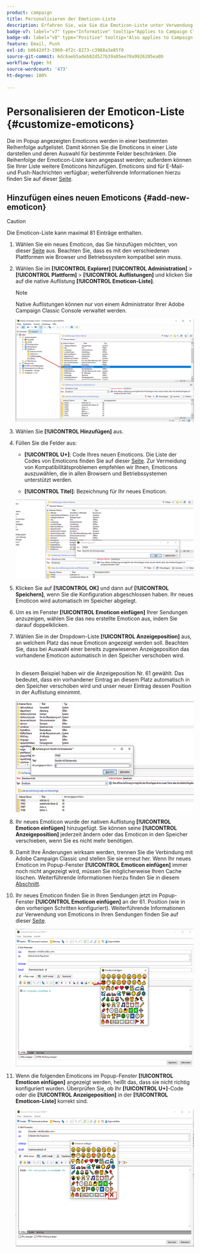 ```yaml
---
product: campaign
title: Personalisieren der Emoticon-Liste
description: Erfahren Sie, wie Sie die Emoticon-Liste unter Verwendung von Adobe Campaign personalisieren können
badge-v7: label="v7" type="Informative" tooltip="Applies to Campaign Classic v7"
badge-v8: label="v8" type="Positive" tooltip="Also applies to Campaign v8"
feature: Email, Push
exl-id: b8642df3-1960-4f2c-8273-c3988a3e85f0
source-git-commit: 6dc6aeb5adeb82d527b39a05ee70a9926205ea0b
workflow-type: ht
source-wordcount: '473'
ht-degree: 100%

---
```


# Personalisieren der Emoticon-Liste {#customize-emoticons}



Die im Popup angezeigten Emoticons werden in einer bestimmten Reihenfolge aufgelistet. Damit können Sie die Emoticons in einer Liste darstellen und deren Auswahl für bestimmte Felder beschränken.
Die Reihenfolge der Emoticon-Liste kann angepasst werden; außerdem können Sie Ihrer Liste weitere Emoticons hinzufügen.
Emoticons sind für E-Mail- und Push-Nachrichten verfügbar; weiterführende Informationen hierzu finden Sie auf dieser [Seite](defining-the-email-content.md#inserting-emoticons).

## Hinzufügen eines neuen Emoticons {#add-new-emoticon}

>[!CAUTION]
>
>Die Emoticon-Liste kann maximal 81 Einträge enthalten.

1. Wählen Sie ein neues Emoticon, das Sie hinzufügen möchten, von dieser [Seite](https://unicode.org/emoji/charts/full-emoji-list.html) aus. Beachten Sie, dass es mit den verschiedenen Plattformen wie Browser und Betriebssystem kompatibel sein muss.

1. Wählen Sie im **[!UICONTROL Explorer]** **[!UICONTROL Administration]** > **[!UICONTROL Plattform]** > **[!UICONTROL Auflistungen]** und klicken Sie auf die native Auflistung **[!UICONTROL Emoticon-Liste]**.

   >[!NOTE]
   >
   >Native Auflistungen können nur von einem Administrator Ihrer Adobe Campaign Classic Console verwaltet werden.

   ![](assets/emoticon_1.png)

1. Wählen Sie **[!UICONTROL Hinzufügen]** aus.

1. Füllen Sie die Felder aus:

   * **[!UICONTROL U+]**: Code Ihres neuen Emoticons. Die Liste der Codes von Emoticons finden Sie auf dieser [Seite](https://unicode.org/emoji/charts/full-emoji-list.html).
Zur Vermeidung von Kompatibilitätsproblemen empfehlen wir Ihnen, Emoticons auszuwählen, die in allen Browsern und Betriebssystemen unterstützt werden.

   * **[!UICONTROL Titel]**: Bezeichnung für Ihr neues Emoticon.

   ![](assets/emoticon_5.png)

1. Klicken Sie auf **[!UICONTROL OK]** und dann auf **[!UICONTROL Speichern]**, wenn Sie die Konfiguration abgeschlossen haben.
Ihr neues Emoticon wird automatisch im Speicher abgelegt.

1. Um es im Fenster **[!UICONTROL Emoticon einfügen]** Ihrer Sendungen anzuzeigen, wählen Sie das neu erstellte Emoticon aus, indem Sie darauf doppelklicken.

1. Wählen Sie in der Dropdown-Liste **[!UICONTROL Anzeigeposition]** aus, an welchem Platz das neue Emoticon angezeigt werden soll. Beachten Sie, dass bei Auswahl einer bereits zugewiesenen Anzeigeposition das vorhandene Emoticon automatisch in den Speicher verschoben wird.

   <br>In diesem Beispiel haben wir die Anzeigeposition Nr. 61 gewählt. Das bedeutet, dass ein vorhandener Eintrag an diesem Platz automatisch in den Speicher verschoben wird und unser neuer Eintrag dessen Position in der Auflistung einnimmt.

   ![](assets/emoticon_2.png)

1. Ihr neues Emoticon wurde der nativen Auflistung **[!UICONTROL Emoticon einfügen]** hinzugefügt. Sie können seine **[!UICONTROL Anzeigeposition]** jederzeit ändern oder das Emoticon in den Speicher verschieben, wenn Sie es nicht mehr benötigen.

1. Damit Ihre Änderungen wirksam werden, trennen Sie die Verbindung mit Adobe Campaign Classic und stellen Sie sie erneut her. Wenn Ihr neues Emoticon im Popup-Fenster **[!UICONTROL Emoticon einfügen]** immer noch nicht angezeigt wird, müssen Sie möglicherweise Ihren Cache löschen. Weiterführende Informationen hierzu finden Sie in diesem [Abschnitt](../../platform/using/faq-campaign-config.md#perform-soft-cache-clear).

1. Ihr neues Emoticon finden Sie in Ihren Sendungen jetzt im Popup-Fenster **[!UICONTROL Emoticon einfügen]** an der 61. Position (wie in den vorherigen Schritten konfiguriert). Weiterführende Informationen zur Verwendung von Emoticons in Ihren Sendungen finden Sie auf dieser [Seite](defining-the-email-content.md#inserting-emoticons).

   ![](assets/emoticon_4.png)

1. Wenn die folgenden Emoticons im Popup-Fenster **[!UICONTROL Emoticon einfügen]** angezeigt werden, heißt das, dass sie nicht richtig konfiguriert wurden. Überprüfen Sie, ob Ihr **[!UICONTROL U+]**-Code oder die **[!UICONTROL Anzeigeposition]** in der **[!UICONTROL Emoticon-Liste]** korrekt sind.

   ![](assets/emoticon_6.png)
